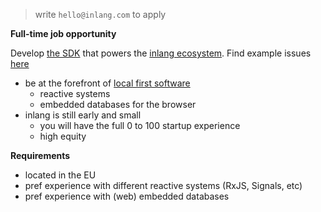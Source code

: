 > write `hello@inlang.com` to apply

**Full-time job opportunity**

Develop [the SDK](https://inlang.com/documentation) that powers the [inlang ecosystem](https://inlang.com/c/apps). Find example issues [here](https://github.com/inlang/monorepo/issues?q=is%3Aopen+is%3Aissue+label%3A%22scope%3A+inlang%2Fsdk%22) 


- be at the forefront of [local first software](https://www.inkandswitch.com/local-first/)
  - reactive systems
  - embedded databases for the browser
- inlang is still early and small
  - you will have the full 0 to 100 startup experience
  - high equity
    
**Requirements**

- located in the EU
- pref experience with different reactive systems (RxJS, Signals, etc)
- pref experience with (web) embedded databases
